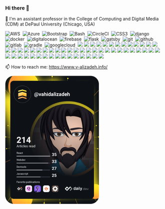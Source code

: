 ### Hi there 👋

🔭 I'm an assistant professor in the College of Computing and Digital Media (CDM) at DePaul University (Chicago, USA)

<div>
  <img src="https://cdn.jsdelivr.net/gh/devicons/devicon/icons/amazonwebservices/amazonwebservices-original-wordmark.svg" title="AWS" alt="AWS" width="40" height="40"/>&nbsp;
  <img src="https://cdn.jsdelivr.net/gh/devicons/devicon/icons/azure/azure-original-wordmark.svg" title="Azure" alt="Azure" width="40" height="40"/>&nbsp;
  <img src="https://cdn.jsdelivr.net/gh/devicons/devicon/icons/bootstrap/bootstrap-plain-wordmark.svg" title="Bootstrap" alt="Bootstrap" width="40" height="40"/>&nbsp;
  <img src="https://cdn.jsdelivr.net/gh/devicons/devicon/icons/bash/bash-plain.svg" title="Bash" alt="Bash" width="40" height="40"/>&nbsp;
  <img src="https://cdn.jsdelivr.net/gh/devicons/devicon/icons/circleci/circleci-plain-wordmark.svg" title="CircleCI" alt="CircleCI" width="40" height="40"/>&nbsp;
  <img src="https://cdn.jsdelivr.net/gh/devicons/devicon/icons/css3/css3-original-wordmark.svg" title="CSS3" alt="CSS3" width="40" height="40"/>&nbsp;
  <img src="https://cdn.jsdelivr.net/gh/devicons/devicon/icons/django/django-original.svg" title="django" alt="django" width="40" height="40"/>&nbsp;
  <img src="https://cdn.jsdelivr.net/gh/devicons/devicon/icons/docker/docker-original-wordmark.svg" title="docker" alt="docker" width="40" height="40"/>&nbsp;
  <img src="https://cdn.jsdelivr.net/gh/devicons/devicon/icons/digitalocean/digitalocean-original-wordmark.svg" title="digitalocean" alt="digitalocean" width="40" height="40"/>&nbsp;
  <img src="https://cdn.jsdelivr.net/gh/devicons/devicon/icons/firebase/firebase-plain-wordmark.svg" title="firebase" alt="firebase" width="40" height="40"/>&nbsp;
  <img src="https://cdn.jsdelivr.net/gh/devicons/devicon/icons/flask/flask-original-wordmark.svg" title="flask" alt="flask" width="40" height="40"/>&nbsp;
  <img src="https://cdn.jsdelivr.net/gh/devicons/devicon/icons/gatsby/gatsby-plain-wordmark.svg" title="gatsby" alt="gatsby" width="40" height="40"/>&nbsp;
  <img src="https://cdn.jsdelivr.net/gh/devicons/devicon/icons/git/git-original-wordmark.svg" title="git" alt="git" width="40" height="40"/>&nbsp;
  <img src="https://cdn.jsdelivr.net/gh/devicons/devicon/icons/github/github-original-wordmark.svg" title="github" alt="github" width="40" height="40"/>&nbsp;
  <img src="https://cdn.jsdelivr.net/gh/devicons/devicon/icons/gitlab/gitlab-original-wordmark.svg" title="gitlab" alt="gitlab" width="40" height="40"/>&nbsp;
  <img src="https://cdn.jsdelivr.net/gh/devicons/devicon/icons/gradle/gradle-plain-wordmark.svg" title="gradle" alt="gradle" width="40" height="40"/>&nbsp;
  <img src="https://cdn.jsdelivr.net/gh/devicons/devicon/icons/googlecloud/googlecloud-original-wordmark.svg" title="googlecloud" alt="googlecloud" width="40" height="40"/>&nbsp;
  <img src="https://cdn.jsdelivr.net/gh/devicons/devicon/icons/graphql/graphql-plain-wordmark.svg" />
  <img src="https://cdn.jsdelivr.net/gh/devicons/devicon/icons/html5/html5-original-wordmark.svg" />
  <img src="https://cdn.jsdelivr.net/gh/devicons/devicon/icons/heroku/heroku-plain-wordmark.svg" />
  <img src="https://cdn.jsdelivr.net/gh/devicons/devicon/icons/intellij/intellij-original-wordmark.svg" />
  <img src="https://cdn.jsdelivr.net/gh/devicons/devicon/icons/jamstack/jamstack-original-wordmark.svg" />
  <img src="https://cdn.jsdelivr.net/gh/devicons/devicon/icons/java/java-original-wordmark.svg" />
  <img src="https://cdn.jsdelivr.net/gh/devicons/devicon/icons/jenkins/jenkins-original.svg" />
  <img src="https://cdn.jsdelivr.net/gh/devicons/devicon/icons/javascript/javascript-original.svg" />
  <img src="https://cdn.jsdelivr.net/gh/devicons/devicon/icons/jquery/jquery-original-wordmark.svg" />
  <img src="https://cdn.jsdelivr.net/gh/devicons/devicon/icons/jira/jira-original-wordmark.svg" />
  <img src="https://cdn.jsdelivr.net/gh/devicons/devicon/icons/jetbrains/jetbrains-original.svg" />
  <img src="https://cdn.jsdelivr.net/gh/devicons/devicon/icons/jupyter/jupyter-original-wordmark.svg" />
  <img src="https://cdn.jsdelivr.net/gh/devicons/devicon/icons/kubernetes/kubernetes-plain-wordmark.svg" />
  <img src="https://cdn.jsdelivr.net/gh/devicons/devicon/icons/markdown/markdown-original.svg" />
  <img src="https://cdn.jsdelivr.net/gh/devicons/devicon/icons/matlab/matlab-original.svg" />
  <img src="https://cdn.jsdelivr.net/gh/devicons/devicon/icons/materialui/materialui-original.svg" />
  <img src="https://cdn.jsdelivr.net/gh/devicons/devicon/icons/drupal/drupal-original-wordmark.svg" />
  <img src="https://cdn.jsdelivr.net/gh/devicons/devicon/icons/minitab/minitab-original.svg" />
  <img src="https://cdn.jsdelivr.net/gh/devicons/devicon/icons/mongodb/mongodb-original-wordmark.svg" />
  <img src="https://cdn.jsdelivr.net/gh/devicons/devicon/icons/moodle/moodle-original-wordmark.svg" />
  <img src="https://cdn.jsdelivr.net/gh/devicons/devicon/icons/msdos/msdos-original.svg" />
  <img src="https://cdn.jsdelivr.net/gh/devicons/devicon/icons/mysql/mysql-original-wordmark.svg" />
  <img src="https://cdn.jsdelivr.net/gh/devicons/devicon/icons/nextjs/nextjs-original-wordmark.svg" />
  <img src="https://cdn.jsdelivr.net/gh/devicons/devicon/icons/neo4j/neo4j-original-wordmark.svg" />
  <img src="https://cdn.jsdelivr.net/gh/devicons/devicon/icons/nodejs/nodejs-original-wordmark.svg" />
  <img src="https://cdn.jsdelivr.net/gh/devicons/devicon/icons/npm/npm-original-wordmark.svg" />
  <img src="https://cdn.jsdelivr.net/gh/devicons/devicon/icons/numpy/numpy-original-wordmark.svg" />
  <img src="https://cdn.jsdelivr.net/gh/devicons/devicon/icons/pandas/pandas-original-wordmark.svg" />
  <img src="https://cdn.jsdelivr.net/gh/devicons/devicon/icons/php/php-plain.svg" />
  <img src="https://cdn.jsdelivr.net/gh/devicons/devicon/icons/photoshop/photoshop-line.svg" />
  <img src="https://cdn.jsdelivr.net/gh/devicons/devicon/icons/postgresql/postgresql-original-wordmark.svg" />
  <img src="https://cdn.jsdelivr.net/gh/devicons/devicon/icons/python/python-original-wordmark.svg" />
  <img src="https://cdn.jsdelivr.net/gh/devicons/devicon/icons/pycharm/pycharm-original-wordmark.svg" />
  <img src="https://cdn.jsdelivr.net/gh/devicons/devicon/icons/putty/putty-original.svg" />
  <img src="https://cdn.jsdelivr.net/gh/devicons/devicon/icons/raspberrypi/raspberrypi-original-wordmark.svg" />
  <img src="https://cdn.jsdelivr.net/gh/devicons/devicon/icons/r/r-original.svg" />
  <img src="https://cdn.jsdelivr.net/gh/devicons/devicon/icons/redis/redis-original-wordmark.svg" />
  <img src="https://cdn.jsdelivr.net/gh/devicons/devicon/icons/react/react-original-wordmark.svg" />
  <img src="https://cdn.jsdelivr.net/gh/devicons/devicon/icons/rstudio/rstudio-original.svg" />
  <img src="https://cdn.jsdelivr.net/gh/devicons/devicon/icons/sourcetree/sourcetree-original-wordmark.svg" />
  <img src="https://cdn.jsdelivr.net/gh/devicons/devicon/icons/socketio/socketio-original-wordmark.svg" />
  <img src="https://cdn.jsdelivr.net/gh/devicons/devicon/icons/slack/slack-original-wordmark.svg" />
  <img src="https://cdn.jsdelivr.net/gh/devicons/devicon/icons/spring/spring-original-wordmark.svg" />
  <img src="https://cdn.jsdelivr.net/gh/devicons/devicon/icons/ssh/ssh-original-wordmark.svg" />
  <img src="https://cdn.jsdelivr.net/gh/devicons/devicon/icons/tailwindcss/tailwindcss-original-wordmark.svg" />
  <img src="https://cdn.jsdelivr.net/gh/devicons/devicon/icons/storybook/storybook-original-wordmark.svg" />
  <img src="https://cdn.jsdelivr.net/gh/devicons/devicon/icons/tensorflow/tensorflow-original-wordmark.svg" />
  <img src="https://cdn.jsdelivr.net/gh/devicons/devicon/icons/trello/trello-plain-wordmark.svg" />
  <img src="https://cdn.jsdelivr.net/gh/devicons/devicon/icons/towergit/towergit-original-wordmark.svg" />
  <img src="https://cdn.jsdelivr.net/gh/devicons/devicon/icons/twitter/twitter-original.svg" />
  <img src="https://cdn.jsdelivr.net/gh/devicons/devicon/icons/vagrant/vagrant-original-wordmark.svg" />
  <img src="https://cdn.jsdelivr.net/gh/devicons/devicon/icons/vscode/vscode-original-wordmark.svg" />
  <img src="https://cdn.jsdelivr.net/gh/devicons/devicon/icons/visualstudio/visualstudio-plain-wordmark.svg" />
  <img src="https://cdn.jsdelivr.net/gh/devicons/devicon/icons/yarn/yarn-original-wordmark.svg" />

</div>


📫 How to reach me: https://www.v-alizadeh.info/

<a href="https://app.daily.dev/vahidalizadeh"><img src="https://github.com/VahidAlizadeh/VahidAlizadeh/blob/main/devcard.svg" width="300" alt="Vahid Alizadeh's Dev Card"/></a>

<!--
<a href="https://app.daily.dev/vahidalizadeh"><img src="https://api.daily.dev/devcards/0566377669d342668bd29ca3ba02ba69.png?r=b2j" width="300" alt="Vahid Alizadeh's Dev Card"/></a>



**VahidAlizadeh/VahidAlizadeh** is a ✨ _special_ ✨ repository because its `README.md` (this file) appears on your GitHub profile.

Here are some ideas to get you started:

- 🔭 I’m currently working on ...
- 🌱 I’m currently learning ...
- 👯 I’m looking to collaborate on ...
- 🤔 I’m looking for help with ...
- 💬 Ask me about ...
- 📫 How to reach me: ...
- 😄 Pronouns: ...
- ⚡ Fun fact: ...
-->
